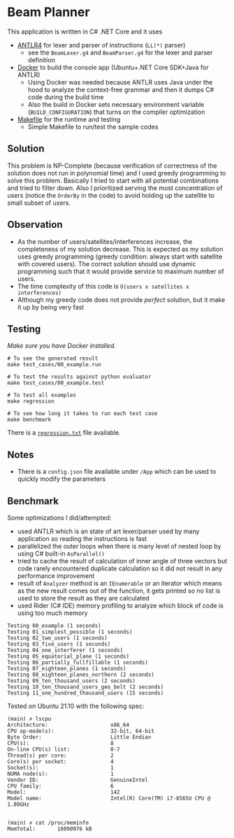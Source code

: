 # Beam Planner

This application is written in C# .NET Core and it uses
- [ANTLR4](https://www.antlr.org/) for lexer and parser of instructions (`LL(*)` parser)
  - see the `BeamLexer.g4` and `BeamParser.g4` for the lexer and parser definition
- [Docker](https://www.docker.com/) to build the console app (Ubuntu+.NET Core SDK+Java for ANTLR)
  - Using Docker was needed because ANTLR uses Java under the hood to analyze the context-free grammar
  and then it dumps C# code during the build time
  - Also the build in Docker sets necessary environment variable (`BUILD_CONFIGURATION`) that turns on 
  the compiler optimization
- [Makefile](https://www.gnu.org/software/make/manual/make.html) for the runtime and testing
  - Simple Makefile to run/test the sample codes

## Solution
This problem is NP-Complete (because verification of correctness of the solution does not 
run in polynomial time) and I used greedy programming to solve this problem. Basically I tried to
start with all potential combinations and tried to filter down. Also I prioritized serving the most
concentration of users (notice the `OrderBy` in the code) to avoid holding up the satellite to small
subset of users.

## Observation
- As the number of users/satellites/interferences increase, the completeness of my solution decrease. This is expected 
as my solution uses greedy programming (greedy condition: always start with satellite with covered users). The correct
solution should use dynamic programming such that it would provide service to maximum number of users.
- The time complexity of this code is `O(users x satellites x interferences)`
- Although my greedy code does not provide _perfect_ solution, but it make it up by being very fast

## Testing

_Make sure you have Docker installed._

```shell
# To see the generated result
make test_cases/00_example.run

# To test the results against python evaluator
make test_cases/00_example.test

# To test all examples
make regression

# To see how long it takes to run each test case
make benchmark
```

There is a [`regression.txt`](regression.txt) file available.

## Notes 

- There is a `config.json` file available under `/App` which can be used to quickly modify the parameters

## Benchmark

Some optimizations I did/attempted:
- used ANTLR which is an state of art lexer/parser used by many application so reading the instructions is fast
- parallelized the outer loops when there is many level of nested loop by using C# built-in `AsParallel()`
- tried to cache the result of calculation of inner angle of three vectors but code rarely encountered duplicate
calculation so it did not result in any performance improvement
- result of `Analyzer` method is an `IEnumerable` or an iterator which means as the new result comes out of the function, 
it gets printed so no list is used to store the result as they are calculated
- used Rider (C# IDE) memory profiling to analyze which block of code is using too much memory

```shell
Testing 00_example (1 seconds)
Testing 01_simplest_possible (1 seconds)
Testing 02_two_users (1 seconds)
Testing 03_five_users (1 seconds)
Testing 04_one_interferer (1 seconds)
Testing 05_equatorial_plane (1 seconds)
Testing 06_partially_fullfillable (1 seconds)
Testing 07_eighteen_planes (1 seconds)
Testing 08_eighteen_planes_northern (2 seconds)
Testing 09_ten_thousand_users (2 seconds)
Testing 10_ten_thousand_users_geo_belt (2 seconds)
Testing 11_one_hundred_thousand_users (15 seconds)
```

Tested on Ubuntu 21.10 with the following spec:
```shell
(main) ✗ lscpu
Architecture:                    x86_64
CPU op-mode(s):                  32-bit, 64-bit
Byte Order:                      Little Endian
CPU(s):                          8
On-line CPU(s) list:             0-7
Thread(s) per core:              2
Core(s) per socket:              4
Socket(s):                       1
NUMA node(s):                    1
Vendor ID:                       GenuineIntel
CPU family:                      6
Model:                           142
Model name:                      Intel(R) Core(TM) i7-8565U CPU @ 1.80GHz


(main) ✗ cat /proc/meminfo
MemTotal:       16090976 kB
```
